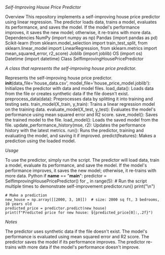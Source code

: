*Self-Improving House Price Predictor*

Overview
This repository implements a self-improving house price predictor using linear regression. The predictor loads data, trains a model, evaluates its performance, and saves the model. If the model's performance improves, it saves the new model; otherwise, it re-trains with more data.
Dependencies
NumPy (import numpy as np)
Pandas (import pandas as pd)
Scikit-learn (from sklearn.model_selection import train_test_split, from sklearn.linear_model import LinearRegression, from sklearn.metrics import mean_squared_error, r2_score)
Joblib (import joblib)
OS (import os)
Datetime (import datetime)
Class
SelfImprovingHousePricePredictor

*A class that represents the self-improving house price predictor.*

Represents the self-improving house price predictor.
__init__(data_file='house_data.csv', model_file='house_price_model.joblib'): Initializes the predictor with data and model files.
load_data(): Loads data from the file or creates synthetic data if the file doesn't exist.
preprocess_data(data): Preprocesses data by splitting it into training and testing sets.
train_model(X_train, y_train): Trains a linear regression model on the training data.
evaluate_model(X_test, y_test): Evaluates the model's performance using mean squared error and R2 score.
save_model(): Saves the trained model to the file.
load_model(): Loads the saved model from the file.
update_performance_history(mse, r2): Updates the performance history with the latest metrics.
run(): Runs the predictor, training and evaluating the model, and saving it if improved.
predict(features): Makes a prediction using the loaded model.


*Usage*

To use the predictor, simply run the script. The predictor will load data, train a model, evaluate its performance, and save the model. If the model's performance improves, it saves the new model; otherwise, it re-trains with more data.
Python
if __name__ == "__main__":
    predictor = SelfImprovingHousePricePredictor()
    for _ in range(5):  # Run the script multiple times to demonstrate self-improvement
        predictor.run()
        print("\n")

    # Make a prediction
    new_house = np.array([[2000, 3, 10]])  # size: 2000 sq ft, 3 bedrooms, 10 years old
    predicted_price = predictor.predict(new_house)
    print(f"Predicted price for new house: ${predicted_price[0]:,.2f}")


*Notes*

The predictor uses synthetic data if the file doesn't exist.
The model's performance is evaluated using mean squared error and R2 score.
The predictor saves the model if its performance improves.
The predictor re-trains with more data if the model's performance doesn't improve.